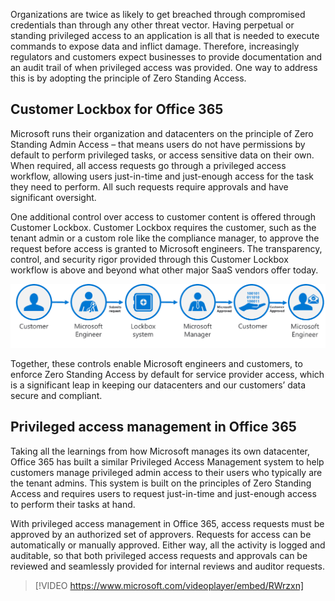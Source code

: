 Organizations are twice as likely to get breached through compromised credentials than through any other threat vector. Having perpetual or standing privileged access to an application is all that is needed to execute commands to expose data and inflict damage. Therefore, increasingly regulators and customers expect businesses to provide documentation and an audit trail of when privileged access was provided. One way to address this is by adopting the principle of Zero Standing Access. 

## Customer Lockbox for Office 365
Microsoft runs their organization and datacenters on the principle of Zero Standing Admin Access – that means users do not have permissions by default to perform privileged tasks, or access sensitive data on their own. When required, all access requests go through a privileged access workflow, allowing users just-in-time and just-enough access for the task they need to perform. All such requests require approvals and have significant oversight.

One additional control over access to customer content is offered through Customer Lockbox. Customer Lockbox requires the customer, such as the tenant admin or a custom role like the compliance manager, to approve the request before access is granted to Microsoft engineers. The transparency, control, and security rigor provided through this Customer Lockbox workflow is above and beyond what other major SaaS vendors offer today. 

![Access request flow for Customer Lockbox](../media/5-customer-lockbox.png)

Together, these controls enable Microsoft engineers and customers, to enforce Zero Standing Access by default for service provider access, which is a significant leap in keeping our datacenters and our customers’ data secure and compliant. 

## Privileged access management in Office 365
Taking all the learnings from how Microsoft manages its own datacenter, Office 365 has built a similar Privileged Access Management system to help customers manage privileged admin access to their users who typically are the tenant admins. This system is built on the principles of Zero Standing Access and requires users to request just-in-time and just-enough access to perform their tasks at hand. 

With privileged access management in Office 365, access requests must be approved by an authorized set of approvers. Requests for access can be automatically or manually approved. Either way, all the activity is logged and auditable, so that both privileged access requests and approvals can be reviewed and seamlessly provided for internal reviews and auditor requests.

> [!VIDEO https://www.microsoft.com/videoplayer/embed/RWrzxn]
